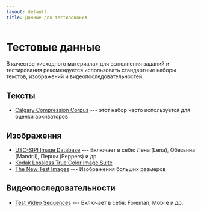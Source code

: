 ```yaml
---
layout: default
title: Данные для тестирования
---
```


# Тестовые данные

В качестве «исходного материала» для выполнения заданий и тестирования рекомендуется использовать стандартные наборы текстов, изображений и видеопоследовательностей.

## Тексты

* [Calgary Compression Corpus][calgary] --- этот набор часто используется для оценки архиваторов

## Изображения

* [USC-SIPI Image Database][usc-sipi] --- Включает в себя: Лена (Lena), Обезьяна (Mandril), Перцы (Peppers) и др.
* [Kodak Lossless True Color Image Suite][kodak]
* [The New Test Images][new] --- Изображения больших размеров

## Видеопоследовательности

* [Test Video Sequences][derf] --- Включает в себя: Foreman, Mobile и др.

[derf]: http://media.xiph.org/video/derf/
[new]: http://www.imagecompression.info/test_images/
[kodak]: http://r0k.us/graphics/kodak/
[usc-sipi]: http://sipi.usc.edu/database/
[calgary]: http://www.data-compression.info/Corpora/CalgaryCorpus/